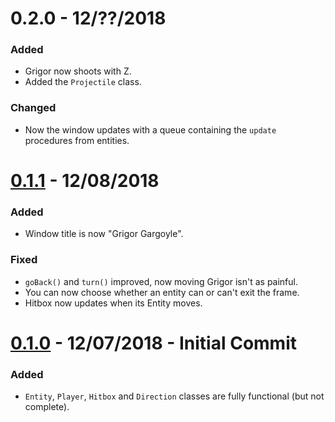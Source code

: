 # 0.2.0 - 12/??/2018
### Added
+ Grigor now shoots with Z.
+ Added the `Projectile` class.

### Changed
+ Now the window updates with a queue containing the `update` procedures from entities.

# [0.1.1](https://github.com/SartoRiccardo/grigorgargoyle/commit/1ebbd7174e2b55a30b95649acbac29d3ed5c0dba) - 12/08/2018
### Added
+ Window title is now "Grigor Gargoyle".

### Fixed
+ `goBack()` and `turn()` improved, now moving Grigor isn't as painful.
+ You can now choose whether an entity can or can't exit the frame.
+ Hitbox now updates when its Entity moves.

# [0.1.0](https://github.com/SartoRiccardo/grigorgargoyle/commit/73a62d019868a37092d3bb44d9f3e710495f0ef5) - 12/07/2018 - Initial Commit
### Added
+ `Entity`, `Player`, `Hitbox` and `Direction` classes are fully functional (but not complete).
